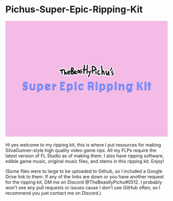 # Pichus-Super-Epic-Ripping-Kit

![Ripping Kit Logo](/Repo%20Resources/Logo.png)


Hi yes welcome to my ripping kit, this is where I put resources for making SiIvaGunner-style high quality video game rips.
All my FLPs require the latest version of FL Studio as of making them.
I also have ripping software, edible game music, original music files, and stems in this ripping kit.
Enjoy!

(Some files were to large to be uploaded to Github, so I included a Google Drive link to them. If any of the links are down or you have another request for the ripping kit, DM me on Discord @TheBeastlyPichu#0512. I probably won't see any pull requests or issues cause I don't use GitHub often, so I recommend you just contact me on Discord.)
